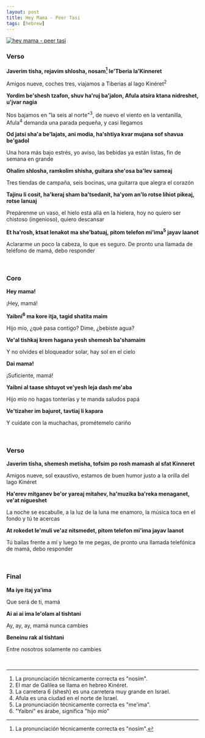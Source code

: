 ```yaml
---
layout: post
title: Hey Mama - Peer Tasi
tags: [hebrew]
---
```


[![hey mama - peer tasi](http://img.youtube.com/vi/A87_VDCsB4o/0.jpg)](http://www.youtube.com/watch?v=A87_VDCsB4o)


### Verso
**Javerim tisha, rejavim shlosha, nosam[^fn-sample_footnote] le'Tberia la'Kinneret**

Amigos nueve, coches tres, viajamos a Tiberias al lago Kinéret<sup>2</sup>

**Yordim be'shesh tzafon, shuv ha'ruj ba'jalon, Afula atsira ktana nidreshet, u'jvar nagia**

Nos bajamos en "la seis al norte"<sup>3</sup>, de nuevo el viento en la ventanilla, Afula<sup>4</sup> demanda una parada pequeña, y casi llegamos

**Od jatsi sha'a be'lajats, ani modia, ha'shtiya kvar mujana sof shavua be'gadol**

Una hora más bajo estrés, yo aviso, las bebidas ya están listas, fin de semana en grande

**Ohalim shlosha, ramkolim shisha, guitara she'osa ba'lev sameaj**

Tres tiendas de campaña, seis bocinas, una guitarra que alegra el corazón

**Tajinu li cosit, ha'keraj sham ba'tsedanit, ha'yom an'lo rotse lihiot pikeaj, rotse lanuaj**

Prepárenme un vaso, el hielo está allá en la hielera, hoy no quiero ser chistoso (ingenioso), quiero descansar

**Et ha'rosh, ktsat lenakot ma she'batuaj, pitom telefon mi'ima<sup>5</sup> jayav laanot**

Aclararme un poco la cabeza, lo que es seguro. De pronto una llamada de teléfono de mamá, debo responder

<br />

### Coro
**Hey mama!**

¡Hey, mamá!

**Yaibni<sup>6</sup> ma kore itja, tagid shatita maim**

Hijo mío, ¿qué pasa contigo? Dime, ¿bebiste agua?

**Ve'al tishkaj krem hagana yesh shemesh ba'shamaim**

Y no olvides el bloqueador solar, hay sol en el cielo

**Dai mama!**

¡Suficiente, mamá!

**Yaibni al taase shtuyot ve'yesh leja dash me'aba**

Hijo mío no hagas tonterías y te manda saludos papá

**Ve'tizaher im bajurot, tavtiaj li kapara**

Y cuídate con la muchachas, prométemelo cariño

<br />

### Verso
**Javerim tisha, shemesh metisha, tofsim po rosh mamash al sfat Kinneret**

Amigos nueve, sol exaustivo, estamos de buen humor justo a la orilla del lago Kinéret

**Ha'erev mitganev be'or yareaj mitahev, ha'muzika ba'reka menaganet, ve'at nigueshet**

La noche se escabulle, a la luz de la luna me enamoro, la música toca en el fondo y tú te acercas

**At rokedet le'muli ve'az nitsmedet, pitom telefon mi'ima jayav laanot**

Tú bailas frente a mí y luego te me pegas, de pronto una llamada telefónica de mamá, debo responder

<br />

### Final
**Ma iye itaj ya'ima**

Que será de ti, mamá

**Ai ai ai ima le'olam al tishtani**

Ay, ay, ay, mamá nunca cambies

**Beneinu rak al tishtani**

Entre nosotros solamente no cambies

<br />

-------

[^fn-sample_footnote]: La pronunciación técnicamente correcta es "nosím".
1. La pronunciación técnicamente correcta es "nosím".
2. El mar de Galilea se llama en hebreo Kinéret.
3. La carretera 6 (shesh) es una carretera muy grande en Israel.
4. Afula es una ciudad en el norte de Israel.
5. La pronunciación técnicamente correcta es "me'ima".
6. "Yaibni" es árabe, significa "hijo mío"
